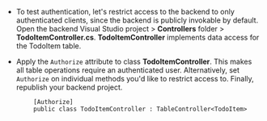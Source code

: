 * To test authentication, let's restrict access to the backend to only authenticated clients, since the backend is publicly invokable by default. Open the backend Visual Studio project > **Controllers** folder > **TodoItemController.cs**. **TodoItemController**  implements data access for the TodoItem table. 

* Apply the `Authorize` attribute to class **TodoItemController**. This makes all table operations require an authenticated user. Alternatively, set `Authorize` on individual methods you'd like to restrict access to. Finally, republish your backend project.

```
        [Authorize]
        public class TodoItemController : TableController<TodoItem>
```

